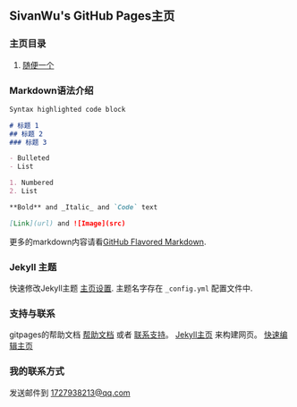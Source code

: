 ## SivanWu's GitHub Pages主页

### 主页目录

1. [随便一个](https://www.baidu.com)


### Markdown语法介绍
```markdown
Syntax highlighted code block

# 标题 1
## 标题 2
### 标题 3

- Bulleted
- List

1. Numbered
2. List

**Bold** and _Italic_ and `Code` text

[Link](url) and ![Image](src)
```

更多的markdown内容请看[GitHub Flavored Markdown](https://guides.github.com/features/mastering-markdown/).

### Jekyll 主题

快速修改Jekyll主题 [主页设置](https://github.com/supergithuber/supergithuber.github.io/settings). 主题名字存在 `_config.yml`  配置文件中.

### 支持与联系

gitpages的帮助文档 [帮助文档](https://help.github.com/categories/github-pages-basics/) 或者 [联系支持](https://github.com/contact)。
[Jekyll主页](https://jekyllrb.com/) 来构建网页。
[快速编辑主页](https://github.com/supergithuber/supergithuber.github.io/edit/master/index.md)

### 我的联系方式
发送邮件到 1727938213@qq.com
